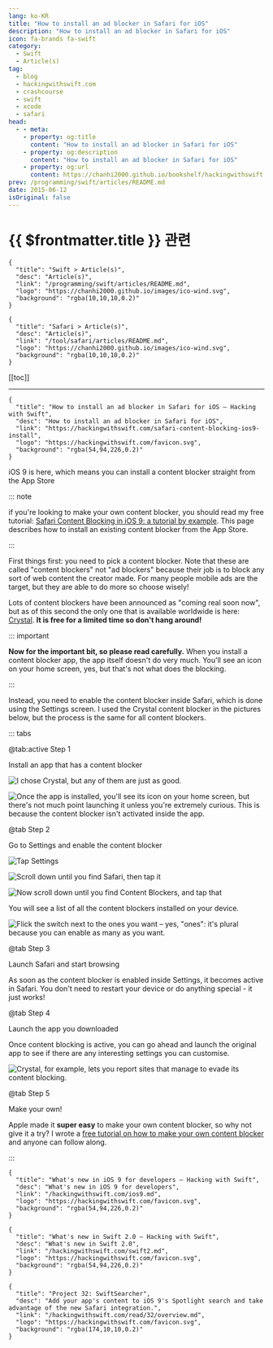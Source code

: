 ```yaml
---
lang: ko-KR
title: "How to install an ad blocker in Safari for iOS"
description: "How to install an ad blocker in Safari for iOS"
icon: fa-brands fa-swift
category:
  - Swift
  - Article(s)
tag: 
  - blog
  - hackingwithswift.com
  - crashcourse
  - swift
  - xcode
  - safari
head:
  - - meta:
    - property: og:title
      content: "How to install an ad blocker in Safari for iOS"
    - property: og:description
      content: "How to install an ad blocker in Safari for iOS"
    - property: og:url
      content: https://chanhi2000.github.io/bookshelf/hackingwithswift.com/safari-content-blocking-ios9-install.html
prev: /programming/swift/articles/README.md
date: 2015-06-12
isOriginal: false
---
```


# {{ $frontmatter.title }} 관련

```component VPCard
{
  "title": "Swift > Article(s)",
  "desc": "Article(s)",
  "link": "/programming/swift/articles/README.md",
  "logo": "https://chanhi2000.github.io/images/ico-wind.svg",
  "background": "rgba(10,10,10,0.2)"
}
```

```component VPCard
{
  "title": "Safari > Article(s)",
  "desc": "Article(s)",
  "link": "/tool/safari/articles/README.md",
  "logo": "https://chanhi2000.github.io/images/ico-wind.svg",
  "background": "rgba(10,10,10,0.2)"
}
```

[[toc]]

---

```component VPCard
{
  "title": "How to install an ad blocker in Safari for iOS – Hacking with Swift",
  "desc": "How to install an ad blocker in Safari for iOS",
  "link": "https://hackingwithswift.com/safari-content-blocking-ios9-install",
  "logo": "https://hackingwithswift.com/favicon.svg",
  "background": "rgba(54,94,226,0.2)"
}
```

iOS 9 is here, which means you can install a content blocker straight from the App Store

::: note

if you're looking to make your own content blocker, you should read my free tutorial: [Safari Content Blocking in iOS 9: a tutorial by example](/hackingwithswift.com/safari-content-blocking-ios9.md). This page describes how to install an existing content blocker from the App Store.

:::

First things first: you need to pick a content blocker. Note that these are called "content blockers" not "ad blockers" because their job is to block any sort of web content the creator made. For many people mobile ads are the target, but they are able to do more so choose wisely!

Lots of content blockers have been announced as "coming real soon now", but as of this second the only one that is available worldwide is here: [<FontIcon icon="fa-brands fa-app-store-ios"/>Crystal](https://apps.apple.com/us/app/crystal-adblock-block-unwanted-ads/id1022177308). **It is free for a limited time so don't hang around!**

::: important

**Now for the important bit, so please read carefully.** When you install a content blocker app, the app itself doesn't do very much. You'll see an icon on your home screen, yes, but that's not what does the blocking.

:::

Instead, you need to enable the content blocker inside Safari, which is done using the Settings screen. I used the Crystal content blocker in the pictures below, but the process is the same for all content blockers.

::: tabs

@tab:active Step 1

Install an app that has a content blocker

![I chose [<FontIcon icon="fa-brands fa-app-store-ios"/>Crystal](https://apps.apple.com/us/app/crystal-adblock-block-unwanted-ads/id1022177308), but any of them are just as good.](https://hackingwithswift.com/img/articles/content_block1.png)

![Once the app is installed, you'll see its icon on your home screen, but there's not much point launching it unless you're extremely curious. This is because **the content blocker isn't activated inside the app**.](https://hackingwithswift.com/img/articles/content_block2.png)

@tab Step 2

Go to Settings and enable the content blocker

![Tap Settings](https://hackingwithswift.com/img/articles/content_block3.png)

![Scroll down until you find Safari, then tap it](https://hackingwithswift.com/img/articles/content_block4.png)

![Now scroll down until you find Content Blockers, and tap that](https://hackingwithswift.com/img/articles/content_block5.png)

You will see a list of all the content blockers installed on your device.

![Flick the switch next to the ones you want – yes, "ones": it's plural because you can enable as many as you want.](https://hackingwithswift.com/img/articles/content_block6.png)

@tab Step 3

Launch Safari and start browsing

As soon as the content blocker is enabled inside Settings, it becomes active in Safari. You don't need to restart your device or do anything special - it just works!

@tab Step 4

Launch the app you downloaded

Once content blocking is active, you can go ahead and launch the original app to see if there are any interesting settings you can customise. 

![Crystal, for example, lets you report sites that manage to evade its content blocking.](https://hackingwithswift.com/img/articles/content_block7.png)

@tab Step 5

Make your own!

Apple made it **super easy** to make your own content blocker, so why not give it a try? I wrote a [free tutorial on how to make your own content blocker](/hackingwithswift.com/safari-content-blocking-ios9.md) and anyone can follow along.

:::

```component VPCard
{
  "title": "What's new in iOS 9 for developers – Hacking with Swift",
  "desc": "What's new in iOS 9 for developers",
  "link": "/hackingwithswift.com/ios9.md",
  "logo": "https://hackingwithswift.com/favicon.svg",
  "background": "rgba(54,94,226,0.2)"
}
```

```component VPCard
{
  "title": "What's new in Swift 2.0 – Hacking with Swift",
  "desc": "What's new in Swift 2.0",
  "link": "/hackingwithswift.com/swift2.md",
  "logo": "https://hackingwithswift.com/favicon.svg",
  "background": "rgba(54,94,226,0.2)"
}
```

```component VPCard
{
  "title": "Project 32: SwiftSearcher",
  "desc": "Add your app's content to iOS 9's Spotlight search and take advantage of the new Safari integration.",
  "link": "/hackingwithswift.com/read/32/overview.md",
  "logo": "https://hackingwithswift.com/favicon.svg",
  "background": "rgba(174,10,10,0.2)"
}
```

<SiteInfo
  name="Introduction to WebKit Content Blockers | WebKit"
  desc="Describing content blocking rules in a structured format ahead-of-time, rather than running extension-provided code."
  url="https://webkit.org/blog/3476/content-blockers-first-look/"
  logo="https://webkit.org/favicon.ico"
  preview="https://webkit.org/wp-content/themes/webkit/images/twitter-card.png"/>

